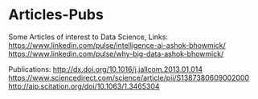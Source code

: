 # Articles-Pubs
Some Articles of interest to Data Science, 
Links:
https://www.linkedin.com/pulse/intelligence-ai-ashok-bhowmick/
https://www.linkedin.com/pulse/why-big-data-ashok-bhowmick/

Publications:
http://dx.doi.org/10.1016/j.jallcom.2013.01.014
https://www.sciencedirect.com/science/article/pii/S1387380609002000
http://aip.scitation.org/doi/10.1063/1.3465304
